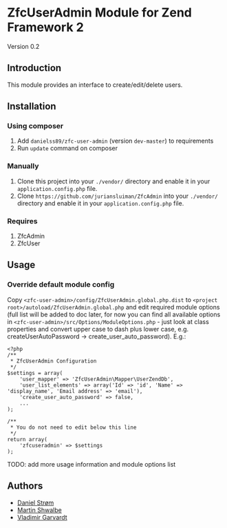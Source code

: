 # ZfcUserAdmin Module for Zend Framework 2

Version 0.2

## Introduction

This module provides an interface to create/edit/delete users.

## Installation

### Using composer

1. Add `danielss89/zfc-user-admin` (version `dev-master`) to requirements
2. Run `update` command on composer

### Manually

1. Clone this project into your `./vendor/` directory and enable it in your
   `application.config.php` file.
2. Clone `https://github.com/juriansluiman/ZfcAdmin` into your `./vendor/` directory and enable it in your
   `application.config.php` file.

### Requires

1. ZfcAdmin
2. ZfcUser

## Usage

### Override default module config

Copy `<zfc-user-admin>/config/ZfcUserAdmin.global.php.dist` to `<project root>/autoload/ZfcUserAdmin.global.php` and
edit required module options (full list will be added to doc later, for now you can find all available options in
`<zfc-user-admin>/src/Options/ModuleOptions.php` - just look at class properties and convert upper case to
dash plus lower case, e.g. createUserAutoPassword -> create_user_auto_password). E.g.:

```
<?php
/**
 * ZfcUserAdmin Configuration
 */
$settings = array(
    'user_mapper' => 'ZfcUserAdmin\Mapper\UserZendDb',
    'user_list_elements' => array('Id' => 'id', 'Name' => 'display_name', 'Email address' => 'email'),
    'create_user_auto_password' => false,
    ...
);

/**
 * You do not need to edit below this line
 */
return array(
    'zfcuseradmin' => $settings
);

```

TODO: add more usage information and module options list

## Authors

* [Daniel Strøm](https://github.com/Danielss89)
* [Martin Shwalbe](https://github.com/Hounddog)
* [Vladimir Garvardt](https://github.com/vgarvardt)